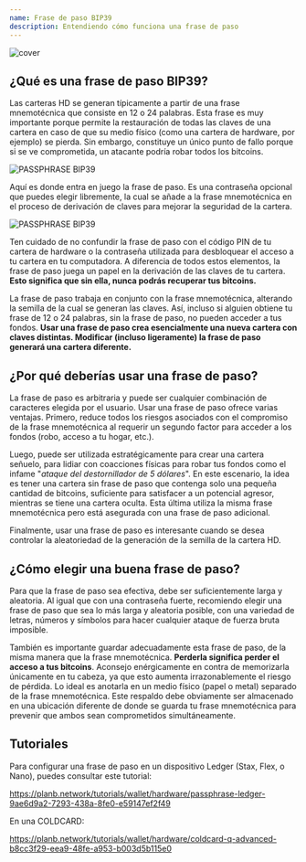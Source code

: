 ```yaml
---
name: Frase de paso BIP39
description: Entendiendo cómo funciona una frase de paso
---
```

![cover](assets/cover.webp)

## ¿Qué es una frase de paso BIP39?

Las carteras HD se generan típicamente a partir de una frase mnemotécnica que consiste en 12 o 24 palabras. Esta frase es muy importante porque permite la restauración de todas las claves de una cartera en caso de que su medio físico (como una cartera de hardware, por ejemplo) se pierda. Sin embargo, constituye un único punto de fallo porque si se ve comprometida, un atacante podría robar todos los bitcoins.

![PASSPHRASE BIP39](assets/notext/01.webp)

Aquí es donde entra en juego la frase de paso. Es una contraseña opcional que puedes elegir libremente, la cual se añade a la frase mnemotécnica en el proceso de derivación de claves para mejorar la seguridad de la cartera.

![PASSPHRASE BIP39](assets/notext/02.webp)

Ten cuidado de no confundir la frase de paso con el código PIN de tu cartera de hardware o la contraseña utilizada para desbloquear el acceso a tu cartera en tu computadora. A diferencia de todos estos elementos, la frase de paso juega un papel en la derivación de las claves de tu cartera. **Esto significa que sin ella, nunca podrás recuperar tus bitcoins.**

La frase de paso trabaja en conjunto con la frase mnemotécnica, alterando la semilla de la cual se generan las claves. Así, incluso si alguien obtiene tu frase de 12 o 24 palabras, sin la frase de paso, no pueden acceder a tus fondos. **Usar una frase de paso crea esencialmente una nueva cartera con claves distintas. Modificar (incluso ligeramente) la frase de paso generará una cartera diferente.**

## ¿Por qué deberías usar una frase de paso?

La frase de paso es arbitraria y puede ser cualquier combinación de caracteres elegida por el usuario. Usar una frase de paso ofrece varias ventajas. Primero, reduce todos los riesgos asociados con el compromiso de la frase mnemotécnica al requerir un segundo factor para acceder a los fondos (robo, acceso a tu hogar, etc.).

Luego, puede ser utilizada estratégicamente para crear una cartera señuelo, para lidiar con coacciones físicas para robar tus fondos como el infame "*ataque del destornillador de 5 dólares*". En este escenario, la idea es tener una cartera sin frase de paso que contenga solo una pequeña cantidad de bitcoins, suficiente para satisfacer a un potencial agresor, mientras se tiene una cartera oculta. Esta última utiliza la misma frase mnemotécnica pero está asegurada con una frase de paso adicional.

Finalmente, usar una frase de paso es interesante cuando se desea controlar la aleatoriedad de la generación de la semilla de la cartera HD.

## ¿Cómo elegir una buena frase de paso?
Para que la frase de paso sea efectiva, debe ser suficientemente larga y aleatoria. Al igual que con una contraseña fuerte, recomiendo elegir una frase de paso que sea lo más larga y aleatoria posible, con una variedad de letras, números y símbolos para hacer cualquier ataque de fuerza bruta imposible.

También es importante guardar adecuadamente esta frase de paso, de la misma manera que la frase mnemotécnica. **Perderla significa perder el acceso a tus bitcoins**. Aconsejo enérgicamente en contra de memorizarla únicamente en tu cabeza, ya que esto aumenta irrazonablemente el riesgo de pérdida. Lo ideal es anotarla en un medio físico (papel o metal) separado de la frase mnemotécnica. Este respaldo debe obviamente ser almacenado en una ubicación diferente de donde se guarda tu frase mnemotécnica para prevenir que ambos sean comprometidos simultáneamente.

## Tutoriales

Para configurar una frase de paso en un dispositivo Ledger (Stax, Flex, o Nano), puedes consultar este tutorial:

https://planb.network/tutorials/wallet/hardware/passphrase-ledger-9ae6d9a2-7293-438a-8fe0-e59147ef2f49

En una COLDCARD:

https://planb.network/tutorials/wallet/hardware/coldcard-q-advanced-b8cc3f29-eea9-48fe-a953-b003d5b115e0
